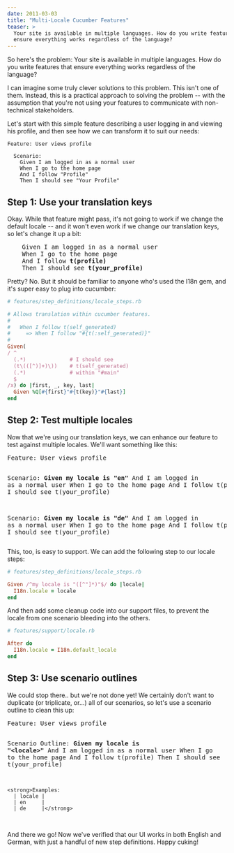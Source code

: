 ```yaml
---
date: 2011-03-03
title: "Multi-Locale Cucumber Features"
teaser: >
  Your site is available in multiple languages. How do you write features that
  ensure everything works regardless of the language?
---
```


So here's the problem: Your site is available in multiple languages. How do you
write features that ensure everything works regardless of the language?

I can imagine some truly clever solutions to this problem. This isn't one of
them. Instead, this is a practical approach to solving the problem -- with the
assumption that you're not using your features to communicate with
non-technical stakeholders.

Let's start with this simple feature describing a user logging in and viewing
his profile, and then see how we can transform it to suit our needs:

```
Feature: User views profile

  Scenario:
    Given I am logged in as a normal user
    When I go to the home page
    And I follow "Profile"
    Then I should see "Your Profile"
```

## Step 1: Use your translation keys

Okay. While that feature might pass, it's not going to work if we change the
default locale -- and it won't even work if we change our translation keys, so
let's change it up a bit:

<div class="highlight">
<pre>
    Given I am logged in as a normal user
    When I go to the home page
    And I follow <strong>t(profile)</strong>
    Then I should see <strong>t(your_profile)</strong>
</pre>
</div>

Pretty? No. But it should be familiar to anyone who's used the I18n gem, and
it's super easy to plug into cucumber:

```ruby
# features/step_definitions/locale_steps.rb

# Allows translation within cucumber features.
#
#   When I follow t(self_generated)
#     => When I follow "#{t(:self_generated)}"
#
Given(
/ ^
  (.*)              # I should see
  (t\(([^)]+)\))    # t(self_generated)
  (.*)              # within "#main"
  $
/x) do |first, _, key, last|
  Given %Q[#{first}"#{t(key)}"#{last}]
end
```

## Step 2: Test multiple locales

Now that we're using our translation keys, we can enhance our feature to
test against multiple locales. We'll want something like this:

<div class="highlight">
<pre>
Feature: User views profile

  Scenario:
    <strong>Given my locale is "en"</strong>
    And I am logged in as a normal user
    When I go to the home page
    And I follow t(profile)
    Then I should see t(your_profile)

  Scenario:
    <strong>Given my locale is "de"</strong>
    And I am logged in as a normal user
    When I go to the home page
    And I follow t(profile)
    Then I should see t(your_profile)
</pre>
</div>

This, too, is easy to support. We can add the following step to our locale
steps:

```ruby
# features/step_definitions/locale_steps.rb

Given /^my locale is "([^"]*)"$/ do |locale|
  I18n.locale = locale
end
```

And then add some cleanup code into our support files, to prevent the locale
from one scenario bleeding into the others.

```ruby
# features/support/locale.rb

After do
  I18n.locale = I18n.default_locale
end
```

## Step 3: Use scenario outlines

We could stop there.. but we're not done yet! We certainly don't want to
duplicate (or triplicate, or...) all of our scenarios, so let's use a scenario
outline to clean this up:

<div class="highlight">
<pre>
Feature: User views profile

  Scenario Outline:
    <strong>Given my locale is "&lt;locale&gt;"</strong>
    And I am logged in as a normal user
    When I go to the home page
    And I follow t(profile)
    Then I should see t(your_profile)

    <strong>Examples:
      | locale |
      | en     |
      | de     |</strong>
</pre>
</div>

And there we go! Now we've verified that our UI works in both English and
German, with just a handful of new step definitions. Happy cuking!
